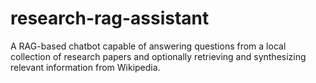 # research-rag-assistant
A RAG-based chatbot capable of answering questions from a local collection of research papers and optionally retrieving and synthesizing relevant information from Wikipedia.
